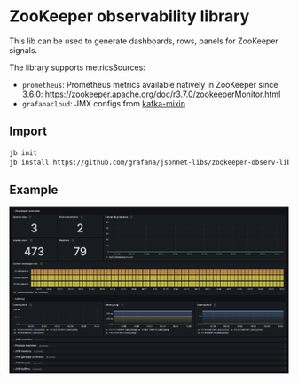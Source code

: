 # ZooKeeper observability library

This lib can be used to generate dashboards, rows, panels for ZooKeeper signals.

The library supports metricsSources:

- `prometheus`: Prometheus metrics available natively in ZooKeeper since 3.6.0: https://zookeeper.apache.org/doc/r3.7.0/zookeeperMonitor.html
- `grafanacloud`: JMX configs from [kafka-mixin](../kafka-mixin/jmx)

## Import

```sh
jb init
jb install https://github.com/grafana/jsonnet-libs/zookeeper-observ-lib
```

## Example

![zookeeper](image.png)
